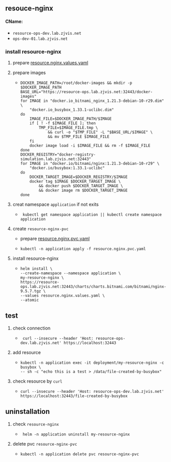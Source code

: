 ## resouce-nginx
 #### CName: 
 * `resource-ops-dev.lab.zjvis.net`
 * `ops-dev-01.lab.zjvis.net`

### install resource-nginx
1. prepare [resource.nginx.values.yaml](resources/resource.nginx.values.yaml.md)
2. prepare images
   * ```shell
     DOCKER_IMAGE_PATH=/root/docker-images && mkdir -p
     $DOCKER_IMAGE_PATH
     BASE_URL="https://resource-ops.lab.zjvis.net:32443/docker-images"
     for IMAGE in "docker.io_bitnami_nginx_1.21.3-debian-10-r29.dim" \
         "docker.io_busybox_1.33.1-uclibc.dim"
     do
         IMAGE_FILE=$DOCKER_IMAGE_PATH/$IMAGE
         if [ ! -f $IMAGE_FILE ]; then
             TMP_FILE=$IMAGE_FILE.tmp \
                 && curl -o "$TMP_FILE" -L "$BASE_URL/$IMAGE" \
                 && mv $TMP_FILE $IMAGE_FILE
         fi
         docker image load -i $IMAGE_FILE && rm -f $IMAGE_FILE
     done
     DOCKER_REGISTRY="docker-registry-simulation.lab.zjvis.net:32443"
     for IMAGE in "docker.io/bitnami/nginx:1.21.3-debian-10-r29" \
         "docker.io/busybox:1.33.1-uclibc"
     do
         DOCKER_TARGET_IMAGE=$DOCKER_REGISTRY/$IMAGE
         docker tag $IMAGE $DOCKER_TARGET_IMAGE \
             && docker push $DOCKER_TARGET_IMAGE \
             && docker image rm $DOCKER_TARGET_IMAGE
     done   
      ```
3. creat namespace `application` if not exits 
   * ```shell
      kubectl get namespace application || kubectl create namespace application
     ```
4. create `resource-nginx-pvc`
   * prepare [resource.nginx.pvc.yaml](resources/resource.nginx.pvc.yaml.md)
   * ```shell
     kubectl -n application apply -f resource.nginx.pvc.yaml
     ```

5. install resource-nginx
   * ```shell
     helm install \
     --create-namespace --namespace application \
     my-resource-nginx \
     https://resource-ops.lab.zjvis.net:32443/charts/charts.bitnami.com/bitnami/nginx-9.5.7.tgz \
     --values resource.nginx.values.yaml \
     --atomic
     ```

## test
1. check connection
   * ```shell
      curl --insecure --header 'Host: resource-ops-dev.lab.zjvis.net' https://localhost:32443
     ```
2. add resource
   * ```shell
     kubectl -n application exec -it deployment/my-resource-nginx -c busybox \
     -- sh -c "echo this is a test > /data/file-created-by-busybox"
     ``` 
3. check resource by `curl`
   * ```shell
     curl --insecure --header 'Host: resource-ops-dev.lab.zjvis.net' https://localhost:32443/file-created-by-busybox
     ```

## uninstallation
1. check `resource-nginx`
   * ```shell
      helm -n application uninstall my-resource-nginx
     ```
2. delete pvc `resource-nginx-pvc`
   * ```shell
     kubectl -n application delete pvc resource-nginx-pvc
     ``` 
